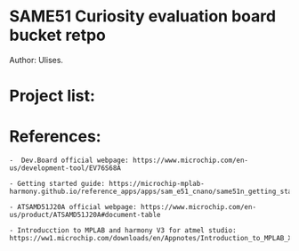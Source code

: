 # SAME51 Curiosity evaluation board bucket retpo
Author: Ulises.


# Project list:

# References:
    -  Dev.Board official webpage: https://www.microchip.com/en-us/development-tool/EV76S68A
    
    - Getting started guide: https://microchip-mplab-harmony.github.io/reference_apps/apps/sam_e51_cnano/same51n_getting_started/readme.html.
    
    - ATSAMD51J20A official webpage: https://www.microchip.com/en-us/product/ATSAMD51J20A#document-table
    
    - Introducction to MPLAB and harmony V3 for atmel studio: https://ww1.microchip.com/downloads/en/Appnotes/Introduction_to_MPLAB_X_IDE_and_Harmonyv3_for_%20Atmel_Studio_and_ASF_%20Users_DS00003346A.pdf
      
